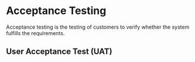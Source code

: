 # Acceptance Testing

Acceptance testing is the testing of customers to verify whether the system fulfills the requirements.

## User Acceptance Test (UAT)